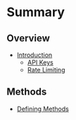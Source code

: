 # Summary

## Overview

* [Introduction](README.md)
  * [API Keys](introduction/api-keys.md)
  * [Rate Limiting](introduction/rate-limiting.md)

## Methods

* [Defining Methods](methods.md)

